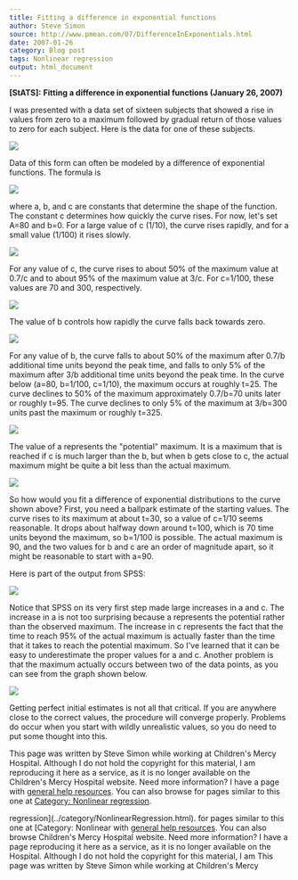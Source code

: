 ```yaml
---
title: Fitting a difference in exponential functions
author: Steve Simon
source: http://www.pmean.com/07/DifferenceInExponentials.html
date: 2007-01-26
category: Blog post
tags: Nonlinear regression
output: html_document
---
```

**[StATS]:** **Fitting a difference in exponential
functions (January 26, 2007)**

I was presented with a data set of sixteen subjects that showed a rise
in values from zero to a maximum followed by gradual return of those
values to zero for each subject. Here is the data for one of these
subjects.

![](http://www.pmean.com/images/images/07/DifferenceInExponentials01.gif)

Data of this form can often be modeled by a difference of exponential
functions. The formula is

![](http://www.pmean.com/images/images/07/DifferenceInExponentials02.gif)

where a, b, and c are constants that determine the shape of the
function. The constant c determines how quickly the curve rises. For
now, let's set A=80 and b=0. For a large value of c (1/10), the curve
rises rapidly, and for a small value (1/100) it rises slowly.

![](http://www.pmean.com/images/images/07/DifferenceInExponentials03.gif)

For any value of c, the curve rises to about 50% of the maximum value at
0.7/c and to about 95% of the maximum value at 3/c. For c=1/100, these
values are 70 and 300, respectively.

![](http://www.pmean.com/images/images/07/DifferenceInExponentials04.gif)

The value of b controls how rapidly the curve falls back towards zero.

![](http://www.pmean.com/images/images/07/DifferenceInExponentials05.gif)

For any value of b, the curve falls to about 50% of the maximum after
0.7/b additional time units beyond the peak time, and falls to only 5%
of the maximum after 3/b additional time units beyond the peak time. In
the curve below (a=80, b=1/100, c=1/10), the maximum occurs at roughly
t=25. The curve declines to 50% of the maximum approximately 0.7/b=70
units later or roughly t=95. The curve declines to only 5% of the
maximum at 3/b=300 units past the maximum or roughly t=325.

![](http://www.pmean.com/images/images/07/DifferenceInExponentials06.gif)

The value of a represents the "potential" maximum. It is a maximum
that is reached if c is much larger than the b, but when b gets close to
c, the actual maximum might be quite a bit less than the actual maximum.

![](http://www.pmean.com/images/images/07/DifferenceInExponentials07.gif)

So how would you fit a difference of exponential distributions to the
curve shown above? First, you need a ballpark estimate of the starting
values. The curve rises to its maximum at about t=30, so a value of
c=1/10 seems reasonable. It drops about halfway down around t=100, which
is 70 time units beyond the maximum, so b=1/100 is possible. The actual
maximum is 90, and the two values for b and c are an order of magnitude
apart, so it might be reasonable to start with a=90.

Here is part of the output from SPSS:

![](http://www.pmean.com/images/images/07/DifferenceInExponentials08.gif)

Notice that SPSS on its very first step made large increases in a and c.
The increase in a is not too surprising because a represents the
potential rather than the observed maximum. The increase in c represents
the fact that the time to reach 95% of the actual maximum is actually
faster than the time that it takes to reach the potential maximum. So
I've learned that it can be easy to underestimate the proper values for
a and c. Another problem is that the maximum actually occurs between two
of the data points, as you can see from the graph shown below.

![](http://www.pmean.com/images/images/07/DifferenceInExponentials09.gif)

Getting perfect initial estimates is not all that critical. If you are
anywhere close to the correct values, the procedure will converge
properly. Problems do occur when you start with wildly unrealistic
values, so you do need to put some thought into this.

This page was written by Steve Simon while working at Children's Mercy
Hospital. Although I do not hold the copyright for this material, I am
reproducing it here as a service, as it is no longer available on the
Children's Mercy Hospital website. Need more information? I have a page
with [general help resources](../GeneralHelp.html). You can also browse
for pages similar to this one at [Category: Nonlinear
regression](../category/NonlinearRegression.html).
<!---More--->
regression](../category/NonlinearRegression.html).
for pages similar to this one at [Category: Nonlinear
with [general help resources](../GeneralHelp.html). You can also browse
Children's Mercy Hospital website. Need more information? I have a page
reproducing it here as a service, as it is no longer available on the
Hospital. Although I do not hold the copyright for this material, I am
This page was written by Steve Simon while working at Children's Mercy

<!---Do not use
**[StATS]:** **Fitting a difference in exponential
This page was written by Steve Simon while working at Children's Mercy
Hospital. Although I do not hold the copyright for this material, I am
reproducing it here as a service, as it is no longer available on the
Children's Mercy Hospital website. Need more information? I have a page
with [general help resources](../GeneralHelp.html). You can also browse
for pages similar to this one at [Category: Nonlinear
regression](../category/NonlinearRegression.html).
--->

